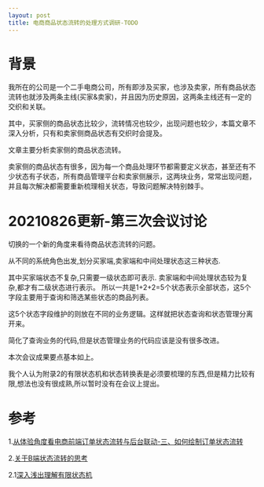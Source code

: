 ```yaml
---
layout: post
title: 电商商品状态流转的处理方式调研-TODO
---
```


# 背景
我所在的公司是一个二手电商公司，所有即涉及买家，也涉及卖家，所有商品状态流转也就涉及两条主线(买家&卖家)，并且因为历史原因，这两条主线还有一定的交织和关联。

其中，买家侧的商品状态比较少，流转情况也较少，出现问题也较少，本篇文章不深入分析，只有和卖家侧商品状态有交织时会提及。

文章主要分析卖家侧的商品状态流转。

卖家侧的商品状态有很多，因为每一个商品处理环节都需要定义状态，甚至还有不少状态有子状态，所有商品管理平台和卖家侧展示，这两块业务，常常出现问题，并且每次解决都需要重新梳理相关状态，导致问题解决特别棘手。

# 20210826更新-第三次会议讨论
切换的一个新的角度来看待商品状态流转的问题。

从不同的系统角色出发,划分买家端,卖家端和中间处理状态这三种状态.

其中买家端状态不复杂,只需要一级状态即可表示.
卖家端和中间处理状态较为复杂,都才有二级状态进行表示。
所以一共是1+2+2=5个状态表示全部状态，这5个字段主要用于查询和筛选某些状态的商品列表。

这5个状态字段维护的则放在不同的业务逻辑。这样就把状态查询和状态管理分离开来。

简化了查询业务的代码,但是状态管理业务的代码应该是没有很多改进。 

本次会议成果要点基本如上。

我个人认为附录2的有限状态机和状态转换表是必须要梳理的东西,但是精力比较有限,想法也没有很成熟,所以暂时没有在会议上提出。

# 参考
1.[从体验角度看电商前端订单状态流转与后台联动-三、如何绘制订单状态流转](http://www.woshipm.com/pd/3136578.html)

2.[关于B端状态流转的思考](https://coffee.pmcaff.com/article/E7LXwqezkd?rts=201102000107_nch)

2.1[深入浅出理解有限状态机](https://zhuanlan.zhihu.com/p/46347732)